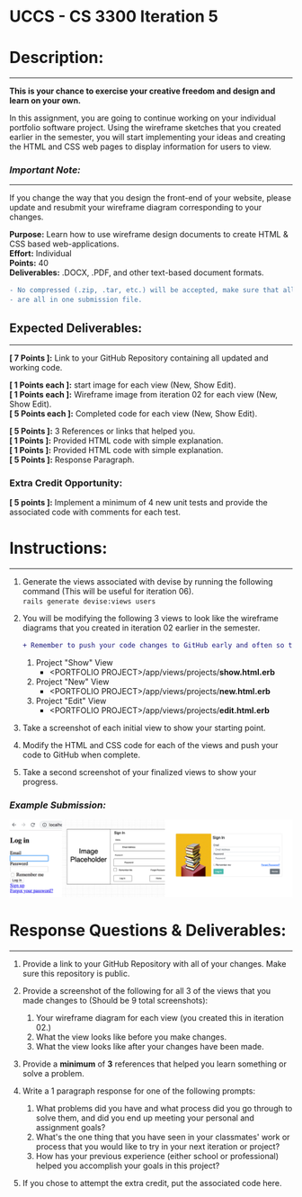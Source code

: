 # UCCS - CS 3300 Iteration 5

# Description:

---
**This is your chance to exercise your creative freedom and design and learn on your own.**

In this assignment, you are going to continue working on your individual portfolio software project. Using the wireframe 
sketches that you created earlier in the semester, you will start implementing your ideas and creating the HTML and CSS 
web pages to display information for users to view. <br>

### _Important  Note:_

---
If you change the way that you design the front-end of your website, please update and resubmit your wireframe diagram 
corresponding to your changes. <br>

**Purpose:** Learn how to use wireframe design documents to create HTML & CSS based web-applications.<br>
**Effort:** Individual <br>
**Points:** 40 <br>
**Deliverables:** .DOCX, .PDF, and other text-based document formats.

```diff 
- No compressed (.zip, .tar, etc.) will be accepted, make sure that all deliverables
- are all in one submission file.
 ```

## Expected Deliverables:

---
[//]: # (This deliverable is critical and MUST be included)
**[ 7 Points ]:** Link to your GitHub Repository containing all updated and working code.<br>

[//]: # (21 total points: 7 total points for each set of deliverables, there should be 3 images)
**[ 1  Points each ]:** start image for each view (New, Show Edit). <br>
**[ 1  Points each ]:** Wireframe image from iteration 02 for each view (New, Show Edit). <br>
**[ 5 Points each ]:** Completed code for each view (New, Show Edit). <br>

[//]: # (12 points for the write up)
**[ 5  Points ]:** 3 References or links that helped you. <br>
**[ 1  Points ]:** Provided HTML code with simple explanation. <br>
**[ 1  Points ]:** Provided HTML code with simple explanation. <br>
**[ 5 Points ]:** Response Paragraph. <br>

### Extra Credit Opportunity:

**[ 5 points ]:** Implement a minimum of 4 new unit tests and provide the associated code with comments for each test.


# Instructions:

---

1. Generate the views associated with devise by running the following command (This will be useful for iteration 06). <br>
   `rails generate devise:views users`


2. You will be modifying the following 3 views to look like the wireframe diagrams that you created in iteration 02 earlier in the semester. <br>
   ```diff
   + Remember to push your code changes to GitHub early and often so that you avoid losing completed work.
   ```
      1. Project "Show" View <br>
         - \<PORTFOLIO PROJECT\>/app/views/projects/**show.html.erb** <br> 
      2. Project "New" View <br>
         - \<PORTFOLIO PROJECT\>/app/views/projects/**new.html.erb** <br>
      3. Project "Edit" View <br>
         - \<PORTFOLIO PROJECT\>/app/views/projects/**edit.html.erb** <br>
      

3. Take a screenshot of each initial view to show your starting point.


4. Modify the HTML and CSS code for each of the views and push your code to GitHub when complete.<br>


5. Take a second screenshot of your finalized views to show your progress.

### _**Example Submission:**_
![](ExampleSubmission.png)


# Response Questions & Deliverables: 

---
1. Provide a link to your GitHub Repository with all of your changes. Make sure this repository is public.


2. Provide a screenshot of the following for all 3 of the views that you made changes to (Should be 9 total screenshots):
   1. Your wireframe diagram for each view (you created this in iteration 02.)
   2. What the view looks like before you make changes.
   3. What the view looks like after your changes have been made.

4. Provide a **minimum** of **3** references that helped you learn something or solve a problem. <br>

5. Write a 1 paragraph response for one of the following prompts: <br>

   1. What problems did you have and what process did you go through to solve them, and did you end up meeting your personal and assignment goals? <br>
   2. What's the one thing that you have seen in your classmates' work or process that you would like to try in your next iteration or project? <br>
   3. How has your previous experience (either school or professional) helped you accomplish your goals in this project? <br>
   
6. If you chose to attempt the extra credit, put the associated code here.
